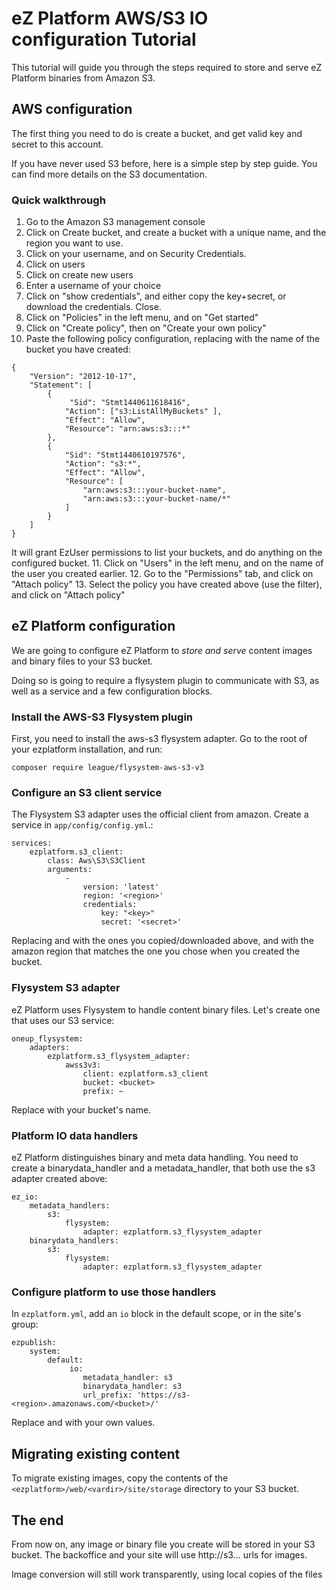 # eZ Platform AWS/S3 IO configuration Tutorial

This tutorial will guide you through the steps required to store and serve
eZ Platform binaries from Amazon S3.

## AWS configuration

The first thing you need to do is create a bucket, and get valid key and
secret to this account.

If you have never used S3 before, here is a simple step by step guide.
You can find more details on the S3 documentation.

### Quick walkthrough

1. Go to the Amazon S3 management console
2. Click on Create bucket, and create a bucket with a unique name, and
   the region you want to use.
3. Click on your username, and on Security Credentials.
4. Click on users
5. Click on create new users
6. Enter a username of your choice
6. Click on "show credentials", and either copy the key+secret, or
   download the credentials. Close.
7. Click on "Policies" in the left menu, and on "Get started"
8. Click on "Create policy", then on "Create your own policy"
10. Paste the following policy configuration, replacing <your-bucket-name>
    with the name of the bucket you have created:
   ```
   {
       "Version": "2012-10-17",  
       "Statement": [ 
           {
                "Sid": "Stmt1440611618416",
               "Action": ["s3:ListAllMyBuckets" ],
               "Effect": "Allow",
               "Resource": "arn:aws:s3:::*" 
           },
           { 
               "Sid": "Stmt1440610197576", 
               "Action": "s3:*",
               "Effect": "Allow",
               "Resource": [
                   "arn:aws:s3:::your-bucket-name",
                   "arn:aws:s3:::your-bucket-name/*" 
               ] 
           } 
       ] 
   }
   ```
   It will grant EzUser permissions to list your buckets, and do anything
   on the configured bucket.
11. Click on "Users" in the left menu, and on the name of the user you
   created earlier.
12. Go to the "Permissions" tab, and click on "Attach policy"
13. Select the policy you have created above (use the filter), and click
    on "Attach policy"

## eZ Platform configuration

We are going to configure eZ Platform to _store and serve_ content 
images and binary files to your S3 bucket.

Doing so is going to require a flysystem plugin to communicate with S3,
as well as a service and a few configuration blocks.

### Install the AWS-S3 Flysystem plugin
First, you need to install the aws-s3 flysystem adapter. Go to the root
of your ezplatform installation, and run:

```
composer require league/flysystem-aws-s3-v3
```

### Configure an S3 client service
The Flysystem S3 adapter uses the official client from amazon. Create a
service in `app/config/config.yml`.:

```
services:
    ezplatform.s3_client:
        class: Aws\S3\S3Client
        arguments:
            -
                version: 'latest'
                region: '<region>'
                credentials:
                    key: "<key>"
                    secret: '<secret>'
```

Replacing <key> and <secret> with the ones you copied/downloaded above,
and <region> with the amazon region that matches the one you chose when
you created the bucket.

### Flysystem S3 adapter
eZ Platform uses Flysystem to handle content binary files. Let's create
one that uses our S3 service:

```
oneup_flysystem:
    adapters:
        ezplatform.s3_flysystem_adapter:
            awss3v3:
                client: ezplatform.s3_client
                bucket: <bucket>
                prefix: ~
```

Replace <bucket> with your bucket's name.

### Platform IO data handlers
eZ Platform distinguishes binary and meta data handling. You need to
create a binarydata_handler and a metadata_handler, that both use the
s3 adapter created above:

```
ez_io:
    metadata_handlers:
        s3:
            flysystem:
                adapter: ezplatform.s3_flysystem_adapter
    binarydata_handlers:
        s3:
            flysystem:
                adapter: ezplatform.s3_flysystem_adapter

```

### Configure platform to use those handlers
In `ezplatform.yml`, add an `io` block in the default scope, or in the
site's group:

```
ezpublish:
    system:
        default:
             io:
                metadata_handler: s3
                binarydata_handler: s3
                url_prefix: 'https://s3-<region>.amazonaws.com/<bucket>/'
```

Replace <region> and <bucket> with your own values.

## Migrating existing content
To migrate existing images, copy the contents of the 
`<ezplatform>/web/<vardir>/site/storage` directory to your S3 bucket.

## The end
From now on, any image or binary file you create will be stored in your
S3 bucket. The backoffice and your site will use http://s3... urls for
images.

Image conversion will still work transparently, using local copies of
the files
